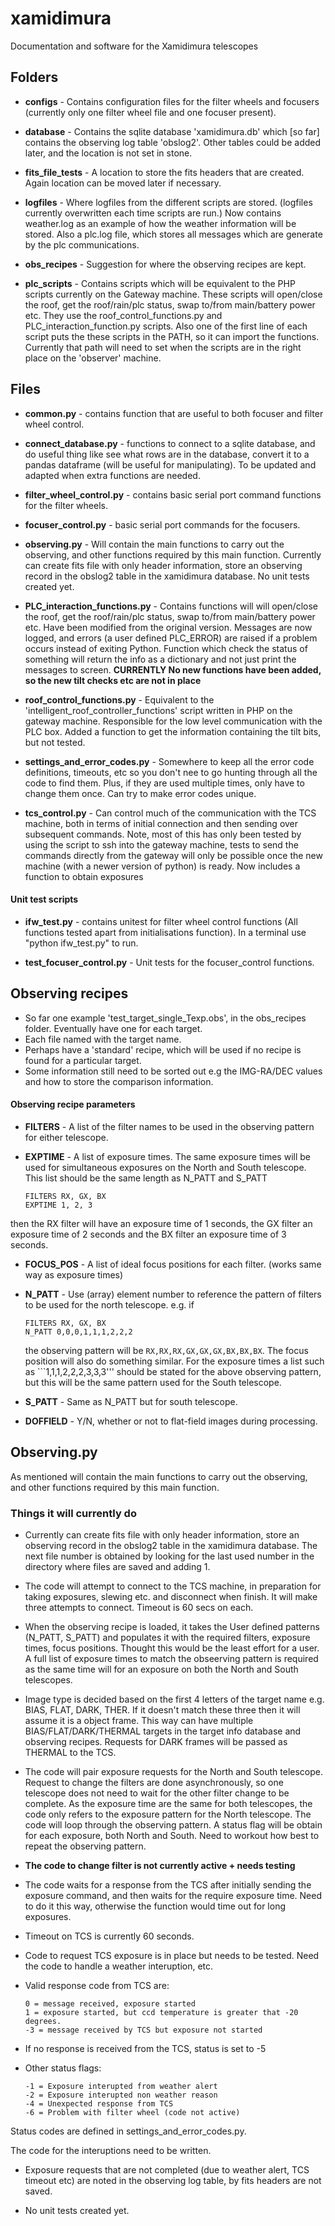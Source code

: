 # xamidimura
Documentation and software for the Xamidimura telescopes  


## Folders
* **configs** - Contains configuration files for the filter wheels and focusers (currently only one filter wheel file and one focuser present).  

* **database** - Contains the sqlite database 'xamidimura.db' which [so far] contains the observing log table 'obslog2'. Other tables could be added later, and the location is not set in stone.  

* **fits_file_tests** - A location to store the fits headers that are created. Again location can be moved later if necessary.  
	
* **logfiles** - Where logfiles from the different scripts are stored. (logfiles currently overwritten each time scripts are run.) Now contains weather.log as an example of how the weather information will be stored. Also a plc.log file, which stores all messages which are generate by the plc communications.  

* **obs_recipes** - Suggestion for where the observing recipes are kept.  

* **plc_scripts** - Contains scripts which will be equivalent to the PHP scripts currently on the Gateway machine. These scripts will open/close the roof, get the roof/rain/plc status, swap to/from main/battery power etc. They use the roof_control_functions.py and PLC_interaction_function.py scripts. Also one of the first line of each script puts the these scripts in the PATH, so it can import the functions. Currently that path will need to set when the scripts are in the right place on the 'observer' machine.  


## Files
* **common.py** - contains function that are useful to both focuser and filter wheel control.  

* **connect_database.py** - functions to connect to a sqlite database, and do useful thing like see what rows are in the database, convert it to a pandas dataframe (will be useful for manipulating). To be updated and adapted when extra functions are needed.  

* **filter_wheel_control.py** - contains basic serial port command functions for the filter wheels.  

* **focuser_control.py** - basic serial port commands for the focusers.  

* **observing.py** - Will contain the main functions to carry out the observing, and other functions required by this main function. Currently can create fits file with only header information, store an observing record in the obslog2 table in the xamidimura database. No unit tests created yet.  

* **PLC_interaction_functions.py** - Contains functions will will open/close the roof, get the roof/rain/plc status, swap to/from main/battery power etc. Have been modified from the original version. Messages are now logged, and errors (a user defined PLC_ERROR) are raised if a problem occurs instead of exiting Python. Function which check the status of something will return the info as a dictionary and not just print the messages to screen. **CURRENTLY No new functions have been added, so the new tilt checks etc are not in place**  

* **roof_control_functions.py** - Equivalent to the 'intelligent_roof_controller_functions' script written in PHP on the gateway machine. Responsible for the low level communication with the PLC box. Added a function to get the information containing the tilt bits, but not tested.  

* **settings_and_error_codes.py** - Somewhere to keep all the error code definitions, timeouts, etc so you don't nee to go hunting through all the code to find them. Plus, if they are used multiple times, only have to change them once. Can try to make error codes unique.  

* **tcs_control.py** - Can control much of the communication with the TCS machine, both in terms of initial connection and then sending over subsequent commands. Note, most of this has only been tested by using the script to ssh into the gateway machine, tests to send the commands directly from the gateway will only be possible once the new machine (with a newer version of python) is ready. Now includes a function to obtain exposures  


#### Unit test scripts	  
* **ifw_test.py** - contains unitest for filter wheel control functions (All functions tested apart from initialisations function). In a terminal use "python ifw_test.py" to run.  
	
* **test_focuser_control.py** - Unit tests for the focuser_control functions.  
               

## Observing recipes

* So far one example 'test_target_single_Texp.obs', in the obs_recipes folder. Eventually have one for each target.  
* Each file named with the target name.
* Perhaps have a 'standard' recipe, which will be used if no recipe is found for a particular target.  
* Some information still need to be sorted out e.g the IMG-RA/DEC values and how to store the comparison information.  

#### Observing recipe parameters
* **FILTERS** - A list of the filter names to be used in the observing pattern for either telescope.  
* **EXPTIME** - A list of exposure times. The same exposure times will be used for simultaneous exposures on the North and South telescope. This list should be the same length as N_PATT and S_PATT
	
	```
	FILTERS RX, GX, BX  
	EXPTIME 1, 2, 3
	``` 
	 
 then the RX filter will have an exposure time of 1 seconds, the GX filter an exposure time of 2 seconds and the BX filter an exposure time of 3 seconds.  
* **FOCUS_POS** - A list of ideal focus positions for each filter. (works same way as exposure times)  

* **N_PATT** - Use (array) element number to reference the pattern of filters to be used for the north telescope. e.g. if

	```
	FILTERS RX, GX, BX
	N_PATT 0,0,0,1,1,1,2,2,2
	```  

	the observing pattern will be ```RX,RX,RX,GX,GX,GX,BX,BX,BX```. The focus position will also do something similar.  For the exposure times a list such as ```1,1,1,2,2,2,3,3,3''' should be stated for the above observing pattern, but this will be the same pattern used for the South telescope.
	
* **S_PATT** - Same as N_PATT but for south telescope.

* **DOFFIELD** - Y/N, whether or not to flat-field images during processing.

## Observing.py

As mentioned will contain the main functions to carry out the observing, and other functions required by this main function.

### Things it will currently do
- Currently can create fits file with only header information, store an observing record in the obslog2 table in the xamidimura database. The next file number is obtained by looking for the last used number in the directory where files are saved and adding 1.  

- The code will attempt to connect to the TCS machine, in preparation for taking exposures, slewing etc. and disconnect when finish. It will make three attempts to connect. Timeout is 60 secs on each.

- When the observing recipe is loaded, it takes the User defined patterns (N_PATT, S_PATT) and populates it with the required filters, exposure times, focus positions. Thought this would be the least effort for a user. A full list of exposure times to match the obseerving pattern is required as the same time will for an exposure on both the North and South telescopes.  

- Image type is decided based on the first 4 letters of the target name e.g. BIAS, FLAT, DARK, THER. If it doesn't match these three then it will assume it is a object frame. This way can have multiple BIAS/FLAT/DARK/THERMAL targets in the target info database and observing recipes. Requests for DARK frames will be passed as THERMAL to the TCS. 

- The code will pair exposure requests for the North and South telescope. Request to change the filters are done asynchronously, so one telescope does not need to wait for the other filter change to be complete. As the exposure
	time are the same for both telescopes, the code only refers to the exposure pattern for the North telescope. The code will loop through the observing pattern. A status flag will be obtain for each exposure, both North and South. Need to workout how best to repeat the observing pattern.  

- **The code to change filter is not currently active + needs testing**  

- The code waits for a response from the TCS after initially sending the exposure command, and then waits for the require exposure time. Need to do it this way, otherwise the function would time out for long exposures.  

- Timeout on TCS is currently 60 seconds.  

- Code to request TCS exposure is in place but needs to be tested. Need the code to handle a weather interuption, etc.    

- Valid response code from TCS are: 
	``` 
	0 = message received, exposure started  
	1 = exposure started, but ccd temperature is greater that -20 degrees.
	-3 = message received by TCS but exposure not started
	```  
	   
- If no response is received from the TCS, status is set to -5

- Other status flags:  
	``` 
	-1 = Exposure interupted from weather alert
	-2 = Exposure interupted non weather reason
	-4 = Unexpected response from TCS
	-6 = Problem with filter wheel (code not active)
	```  
Status codes are defined in settings_and_error_codes.py.

The code for the interuptions need to be written.  
	
- Exposure requests that are not completed (due to weather alert, TCS timeout etc) are noted in the observing log table, by fits headers are not saved.  



- No unit tests created yet.  
